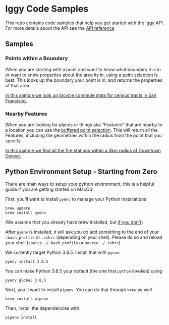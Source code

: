 # Iggy Code Samples


This repo contains code samples that help you get started with the Iggy API. For more details about the API see the [API reference](https://docs.askiggy.com/v0.2.0/reference)


## Samples

### Points within a Boundary

When you are starting with a point and want to know what boundary it is in or want to know properties about the area its in, using [a point selection](https://docs.askiggy.com/v0.2.0/reference/properties-1#get_properties_for_point_properties_v1_datasets__dataset_id__select_point_get) is best. This looks up the boundary your point is in, and returns the properties of that area.

[In this sample we look up bicycle commute stats for census tracts in San Francisco.](points_in_boundaries/points_in_boundaries.py)

### Nearby Features

When you are looking for places or things aka "Features" that are nearby to a location you can use the [buffered point selection](https://docs.askiggy.com/v0.2.0/reference/features-1#get_features_for_buffered_point_features_v1_datasets__dataset_id__select_buffered_point_get). This will return all the Features, including the geometries within the radius from the point that you specify.

[In this sample we find all the fire stations within a 3km radius of Downtown Denver.](get_nearby_features/points_nearby.py)


## Python Environment Setup - Starting from Zero

There are main ways to setup your python environment, this is a helpful guide if you are getting started on MacOS:

First, you'll want to install `pyenv` to manage your Python installations

    brew update
    brew install pyenv

(We assume that you already have brew installed, but [if you don't](https://brew.sh))

After `pyenv` is installed, it will ask you do add something to the end of your `.bash_profile` or `.zshrc` (depending on your shell). Please do so and reload your shell (`source ~/.bash_profile` or `source ~/.zshrc`)

We currently target Python 3.8.5. Install that with `pyenv`:

    pyenv install 3.8.5

You can make Python 3.8.5 your default (the one that `python` invokes) using

    pyenv global 3.8.5

Next, you'll want to install `pipenv`. You can do that through `brew` as well

    brew install pipenv

Then, install the dependencies with

    pipenv install
